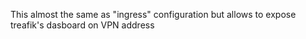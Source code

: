 This almost the same as "ingress" configuration but allows to expose treafik's dasboard on VPN address
